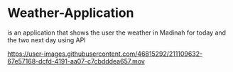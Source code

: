 # Weather-Application

is an application that shows the user the weather in Madinah for today and the two next day using API


https://user-images.githubusercontent.com/46815292/211109632-67e57168-dcfd-4191-aa07-c7cbdddea657.mov

